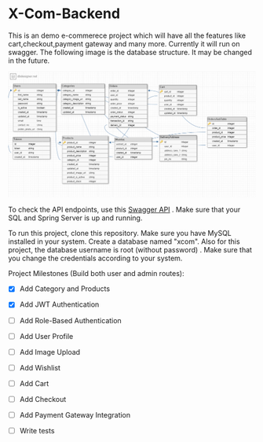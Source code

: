 # X-Com-Backend

This is an demo e-commerece project which will have all the features like cart,checkout,payment gateway and many more. 
Currently it will run on swagger. 
The following image is the database structure. It may be changed in the future.

![alt text](https://github.com/sksaikia/X-Com-Backend/blob/main/src/main/resources/images/download.png?raw=true)

To check the API endpoints, use this [Swagger API](http://localhost:8080/swagger-ui.html#/) . Make sure that your SQL and Spring Server is up and running.

To run this project, clone this repository. Make sure you have MySQL installed in your system. Create a database named "xcom". 
Also for this project, the database username is root (without password) . Make sure that you change the credentials according to your system.

Project Milestones (Build both user and admin routes):
- [x] Add Category and Products
- [x] Add JWT Authentication
- [ ] Add Role-Based Authentication
- [ ] Add User Profile
- [ ] Add Image Upload 
- [ ] Add Wishlist
- [ ] Add Cart
- [ ] Add Checkout
- [ ] Add Payment Gateway Integration
- [ ] Write tests

